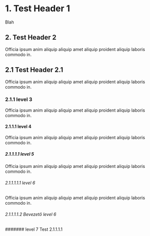# 1. Test Header 1

Blah

## 2. Test Header 2

Officia ipsum anim aliquip aliquip amet aliquip proident aliquip laboris commodo in.

## 2.1 Test Header 2.1

Officia ipsum anim aliquip aliquip amet aliquip proident aliquip laboris commodo in.

### 2.1.1 level 3

Officia ipsum anim aliquip aliquip amet aliquip proident aliquip laboris commodo in.

#### 2.1.1.1 level 4

Officia ipsum anim aliquip aliquip amet aliquip proident aliquip laboris commodo in.

##### 2.1.1.1.1 level 5

Officia ipsum anim aliquip aliquip amet aliquip proident aliquip laboris commodo in.

###### 2.1.1.1.1.1 level 6

Officia ipsum anim aliquip aliquip amet aliquip proident aliquip laboris commodo in.

###### 2.1.1.1.1.2 Bevezető level 6

####### level 7 Test 2.1.1.1.1
